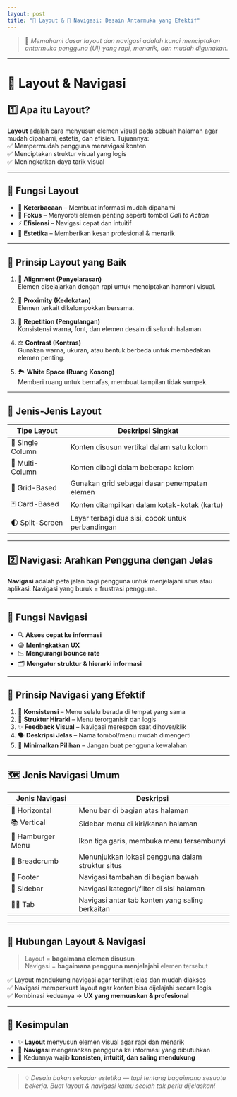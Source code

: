 ```yaml
---
layout: post
title: "🎨 Layout & 🔀 Navigasi: Desain Antarmuka yang Efektif"
---
```


> 📘 *Memahami dasar layout dan navigasi adalah kunci menciptakan antarmuka pengguna (UI) yang rapi, menarik, dan mudah digunakan.*

---

# 🧱 **Layout & Navigasi**

## 1️⃣ **Apa itu Layout?**

**Layout** adalah cara menyusun elemen visual pada sebuah halaman agar mudah dipahami, estetis, dan efisien. Tujuannya:  
✅ Mempermudah pengguna menavigasi konten  
✅ Menciptakan struktur visual yang logis  
✅ Meningkatkan daya tarik visual

---

## 🧩 **Fungsi Layout**
- 🧠 **Keterbacaan** – Membuat informasi mudah dipahami  
- 🎯 **Fokus** – Menyoroti elemen penting seperti tombol *Call to Action*  
- ⚡ **Efisiensi** – Navigasi cepat dan intuitif  
- 💅 **Estetika** – Memberikan kesan profesional & menarik

---

## 📐 **Prinsip Layout yang Baik**

1. 🔁 **Alignment (Penyelarasan)**  
   Elemen disejajarkan dengan rapi untuk menciptakan harmoni visual.

2. 🧲 **Proximity (Kedekatan)**  
   Elemen terkait dikelompokkan bersama.

3. 🔂 **Repetition (Pengulangan)**  
   Konsistensi warna, font, dan elemen desain di seluruh halaman.

4. ⚖️ **Contrast (Kontras)**  
   Gunakan warna, ukuran, atau bentuk berbeda untuk membedakan elemen penting.

5. 🏞️ **White Space (Ruang Kosong)**  
   Memberi ruang untuk bernafas, membuat tampilan tidak sumpek.

---

## 🧱 **Jenis-Jenis Layout**

| Tipe Layout           | Deskripsi Singkat |
|----------------------|-------------------|
| 📏 Single Column      | Konten disusun vertikal dalam satu kolom |
| 📐 Multi-Column       | Konten dibagi dalam beberapa kolom |
| 🧮 Grid-Based         | Gunakan grid sebagai dasar penempatan elemen |
| 🃏 Card-Based         | Konten ditampilkan dalam kotak-kotak (kartu) |
| 🌓 Split-Screen       | Layar terbagi dua sisi, cocok untuk perbandingan |

---

## 2️⃣ **Navigasi: Arahkan Pengguna dengan Jelas**

**Navigasi** adalah peta jalan bagi pengguna untuk menjelajahi situs atau aplikasi. Navigasi yang buruk = frustrasi pengguna.

---

## 🧭 **Fungsi Navigasi**
- 🔍 **Akses cepat ke informasi**  
- 😀 **Meningkatkan UX**  
- 📉 **Mengurangi bounce rate**  
- 🗂️ **Mengatur struktur & hierarki informasi**

---

## 🧠 **Prinsip Navigasi yang Efektif**

1. 📌 **Konsistensi** – Menu selalu berada di tempat yang sama  
2. 🧱 **Struktur Hirarki** – Menu terorganisir dan logis  
3. ✨ **Feedback Visual** – Navigasi merespon saat dihover/klik  
4. 🗣️ **Deskripsi Jelas** – Nama tombol/menu mudah dimengerti  
5. 🚫 **Minimalkan Pilihan** – Jangan buat pengguna kewalahan

---

## 🗺️ **Jenis Navigasi Umum**

| Jenis Navigasi     | Deskripsi |
|--------------------|-----------|
| 📍 Horizontal      | Menu bar di bagian atas halaman |
| 📚 Vertical        | Sidebar menu di kiri/kanan halaman |
| 🍔 Hamburger Menu  | Ikon tiga garis, membuka menu tersembunyi |
| 🧵 Breadcrumb      | Menunjukkan lokasi pengguna dalam struktur situs |
| 🔽 Footer          | Navigasi tambahan di bagian bawah |
| 🧭 Sidebar         | Navigasi kategori/filter di sisi halaman |
| 🧑‍💼 Tab           | Navigasi antar tab konten yang saling berkaitan |

---

## 🔗 **Hubungan Layout & Navigasi**

> Layout = **bagaimana elemen disusun**  
> Navigasi = **bagaimana pengguna menjelajahi** elemen tersebut

✅ Layout mendukung navigasi agar terlihat jelas dan mudah diakses  
✅ Navigasi memperkuat layout agar konten bisa dijelajahi secara logis  
✅ Kombinasi keduanya → **UX yang memuaskan & profesional**

---

## 🏁 **Kesimpulan**

- ✨ **Layout** menyusun elemen visual agar rapi dan menarik  
- 🔄 **Navigasi** mengarahkan pengguna ke informasi yang dibutuhkan  
- 🎯 Keduanya wajib **konsisten, intuitif, dan saling mendukung**

---

> 💡 *Desain bukan sekadar estetika — tapi tentang bagaimana sesuatu bekerja. Buat layout & navigasi kamu seolah tak perlu dijelaskan!*

